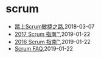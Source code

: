 # scrum
* [踏上Scrum敏捷之路](/agile/agile-scrum),2018-03-07
* [2017 Scrum 指南™](/agile/scrum/scrum-guide-2017),2019-01-22
* [2016 Scrum 指南™](/agile/scrum/scrum-guide-2016),2019-01-22
* [Scrum FAQ](/agile/scrum/scrum-faq),2019-01-22
